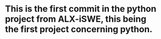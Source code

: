 # This is the first commit in the python project from ALX-iSWE, this being the first project concerning python.
